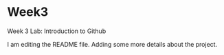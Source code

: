 # Week3
Week 3 Lab: Introduction to Github

I am editing the README file. Adding some more details about the project.
